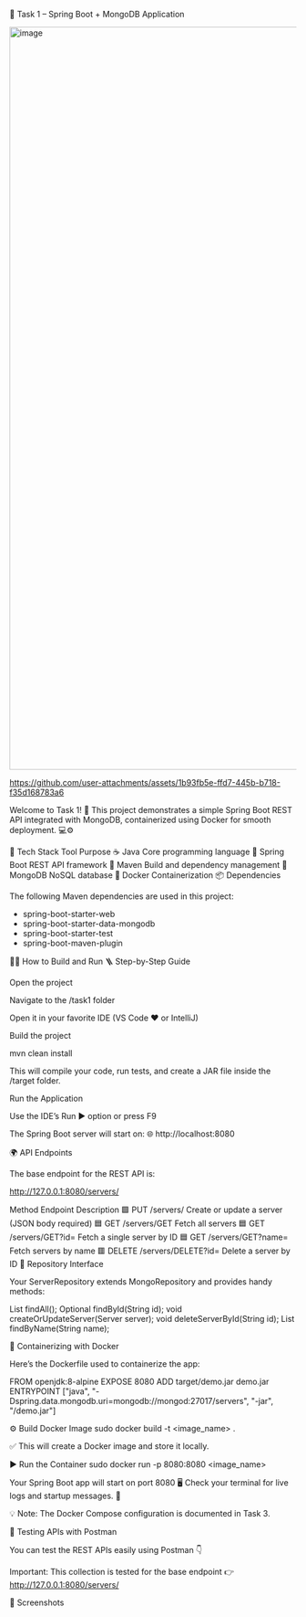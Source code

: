 🚀 Task 1 – Spring Boot + MongoDB Application


<img width="2226" height="1301" alt="image" src="https://github.com/user-attachments/assets/a7a4370a-be65-4773-827f-1213e96816bf" />

https://github.com/user-attachments/assets/1b93fb5e-ffd7-445b-b718-f35d168783a6



Welcome to Task 1! 🎯
This project demonstrates a simple Spring Boot REST API integrated with MongoDB, containerized using Docker for smooth deployment. 💻⚙️

🧰 Tech Stack
Tool	Purpose
☕ Java	Core programming language
🌱 Spring Boot	REST API framework
🧩 Maven	Build and dependency management
🍃 MongoDB	NoSQL database
🐳 Docker	Containerization
📦 Dependencies

The following Maven dependencies are used in this project:

- spring-boot-starter-web
- spring-boot-starter-data-mongodb
- spring-boot-starter-test
- spring-boot-maven-plugin

🧑‍💻 How to Build and Run
🪜 Step-by-Step Guide

Open the project

Navigate to the /task1 folder

Open it in your favorite IDE (VS Code ❤️ or IntelliJ)

Build the project

mvn clean install


This will compile your code, run tests, and create a JAR file inside the /target folder.

Run the Application

Use the IDE’s Run ▶️ option or press F9

The Spring Boot server will start on:
🌐 http://localhost:8080

🌍 API Endpoints

The base endpoint for the REST API is:

http://127.0.0.1:8080/servers/

Method	Endpoint	Description
🟩 PUT	/servers/	Create or update a server (JSON body required)
🟦 GET	/servers/GET	Fetch all servers
🟦 GET	/servers/GET?id=<ID>	Fetch a single server by ID
🟦 GET	/servers/GET?name=<Name>	Fetch servers by name
🟥 DELETE	/servers/DELETE?id=<ID>	Delete a server by ID
🧩 Repository Interface

Your ServerRepository extends MongoRepository and provides handy methods:

List<Server> findAll();
Optional<Server> findById(String id);
void createOrUpdateServer(Server server);
void deleteServerById(String id);
List<Server> findByName(String name);

🐳 Containerizing with Docker

Here’s the Dockerfile used to containerize the app:

FROM openjdk:8-alpine
EXPOSE 8080
ADD target/demo.jar demo.jar
ENTRYPOINT ["java", "-Dspring.data.mongodb.uri=mongodb://mongod:27017/servers", "-jar", "/demo.jar"]

⚙️ Build Docker Image
sudo docker build -t <image_name> .


✅ This will create a Docker image and store it locally.

▶️ Run the Container
sudo docker run -p 8080:8080 <image_name>


Your Spring Boot app will start on port 8080 🖥️
Check your terminal for live logs and startup messages. 🧾

💡 Note: The Docker Compose configuration is documented in Task 3.

🧪 Testing APIs with Postman

You can test the REST APIs easily using Postman 👇

Important:
This collection is tested for the base endpoint
👉 http://127.0.0.1:8080/servers/

📸 Screenshots
